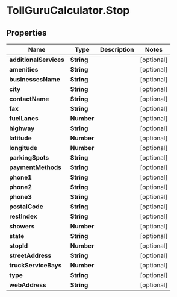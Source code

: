 # TollGuruCalculator.Stop

## Properties
Name | Type | Description | Notes
------------ | ------------- | ------------- | -------------
**additionalServices** | **String** |  | [optional] 
**amenities** | **String** |  | [optional] 
**businessesName** | **String** |  | [optional] 
**city** | **String** |  | [optional] 
**contactName** | **String** |  | [optional] 
**fax** | **String** |  | [optional] 
**fuelLanes** | **Number** |  | [optional] 
**highway** | **String** |  | [optional] 
**latitude** | **Number** |  | [optional] 
**longitude** | **Number** |  | [optional] 
**parkingSpots** | **String** |  | [optional] 
**paymentMethods** | **String** |  | [optional] 
**phone1** | **String** |  | [optional] 
**phone2** | **String** |  | [optional] 
**phone3** | **String** |  | [optional] 
**postalCode** | **String** |  | [optional] 
**restIndex** | **String** |  | [optional] 
**showers** | **Number** |  | [optional] 
**state** | **String** |  | [optional] 
**stopId** | **Number** |  | [optional] 
**streetAddress** | **String** |  | [optional] 
**truckServiceBays** | **Number** |  | [optional] 
**type** | **String** |  | [optional] 
**webAddress** | **String** |  | [optional] 
